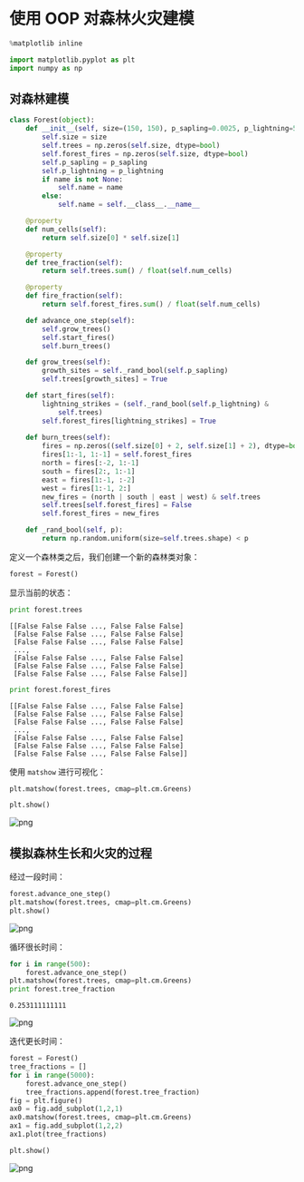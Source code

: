 
# 使用 OOP 对森林火灾建模


```python
%matplotlib inline

import matplotlib.pyplot as plt
import numpy as np
```

## 对森林建模


```python
class Forest(object):
    def __init__(self, size=(150, 150), p_sapling=0.0025, p_lightning=5.e-6, name=None):
        self.size = size
        self.trees = np.zeros(self.size, dtype=bool)
        self.forest_fires = np.zeros(self.size, dtype=bool)
        self.p_sapling = p_sapling
        self.p_lightning = p_lightning
        if name is not None:
            self.name = name
        else:
            self.name = self.__class__.__name__

    @property
    def num_cells(self):
        return self.size[0] * self.size[1]

    @property
    def tree_fraction(self):
        return self.trees.sum() / float(self.num_cells)

    @property
    def fire_fraction(self):
        return self.forest_fires.sum() / float(self.num_cells)

    def advance_one_step(self):
        self.grow_trees()
        self.start_fires()
        self.burn_trees()

    def grow_trees(self):
        growth_sites = self._rand_bool(self.p_sapling)
        self.trees[growth_sites] = True

    def start_fires(self):
        lightning_strikes = (self._rand_bool(self.p_lightning) & 
            self.trees)
        self.forest_fires[lightning_strikes] = True
        
    def burn_trees(self):
        fires = np.zeros((self.size[0] + 2, self.size[1] + 2), dtype=bool)
        fires[1:-1, 1:-1] = self.forest_fires
        north = fires[:-2, 1:-1]
        south = fires[2:, 1:-1]
        east = fires[1:-1, :-2]
        west = fires[1:-1, 2:]
        new_fires = (north | south | east | west) & self.trees
        self.trees[self.forest_fires] = False
        self.forest_fires = new_fires

    def _rand_bool(self, p):
        return np.random.uniform(size=self.trees.shape) < p
```

定义一个森林类之后，我们创建一个新的森林类对象：


```python
forest = Forest()
```

显示当前的状态：


```python
print forest.trees
```

    [[False False False ..., False False False]
     [False False False ..., False False False]
     [False False False ..., False False False]
     ..., 
     [False False False ..., False False False]
     [False False False ..., False False False]
     [False False False ..., False False False]]



```python
print forest.forest_fires
```

    [[False False False ..., False False False]
     [False False False ..., False False False]
     [False False False ..., False False False]
     ..., 
     [False False False ..., False False False]
     [False False False ..., False False False]
     [False False False ..., False False False]]


使用 `matshow` 进行可视化：


```python
plt.matshow(forest.trees, cmap=plt.cm.Greens)

plt.show()
```


![png](output_10_0.png)


## 模拟森林生长和火灾的过程

经过一段时间：


```python
forest.advance_one_step()
plt.matshow(forest.trees, cmap=plt.cm.Greens)
plt.show()
```


![png](output_13_0.png)


循环很长时间：


```python
for i in range(500):
    forest.advance_one_step()
plt.matshow(forest.trees, cmap=plt.cm.Greens)
print forest.tree_fraction
```

    0.253111111111



![png](output_15_1.png)


迭代更长时间：


```python
forest = Forest()
tree_fractions = []
for i in range(5000):
    forest.advance_one_step()
    tree_fractions.append(forest.tree_fraction)
fig = plt.figure()
ax0 = fig.add_subplot(1,2,1)
ax0.matshow(forest.trees, cmap=plt.cm.Greens)
ax1 = fig.add_subplot(1,2,2)
ax1.plot(tree_fractions)

plt.show()
```


![png](output_17_0.png)

